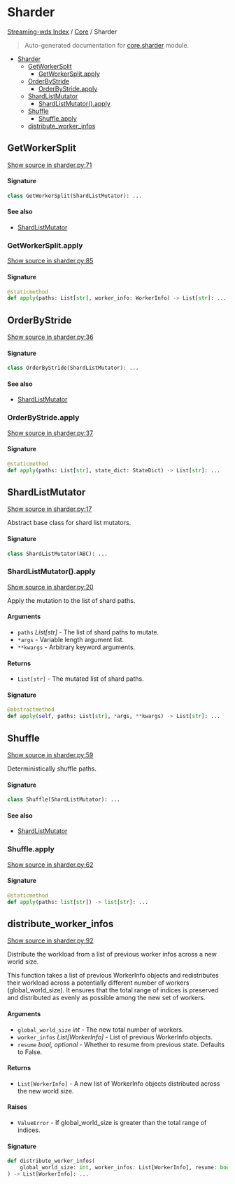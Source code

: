 # Sharder

[Streaming-wds Index](../README.md#streaming-wds-index) / [Core](./index.md#core) / Sharder

> Auto-generated documentation for [core.sharder](../../streaming_wds/core/sharder.py) module.

- [Sharder](#sharder)
  - [GetWorkerSplit](#getworkersplit)
    - [GetWorkerSplit.apply](#getworkersplitapply)
  - [OrderByStride](#orderbystride)
    - [OrderByStride.apply](#orderbystrideapply)
  - [ShardListMutator](#shardlistmutator)
    - [ShardListMutator().apply](#shardlistmutator()apply)
  - [Shuffle](#shuffle)
    - [Shuffle.apply](#shuffleapply)
  - [distribute_worker_infos](#distribute_worker_infos)

## GetWorkerSplit

[Show source in sharder.py:71](../../streaming_wds/core/sharder.py#L71)

#### Signature

```python
class GetWorkerSplit(ShardListMutator): ...
```

#### See also

- [ShardListMutator](#shardlistmutator)

### GetWorkerSplit.apply

[Show source in sharder.py:85](../../streaming_wds/core/sharder.py#L85)

#### Signature

```python
@staticmethod
def apply(paths: List[str], worker_info: WorkerInfo) -> List[str]: ...
```



## OrderByStride

[Show source in sharder.py:36](../../streaming_wds/core/sharder.py#L36)

#### Signature

```python
class OrderByStride(ShardListMutator): ...
```

#### See also

- [ShardListMutator](#shardlistmutator)

### OrderByStride.apply

[Show source in sharder.py:37](../../streaming_wds/core/sharder.py#L37)

#### Signature

```python
@staticmethod
def apply(paths: List[str], state_dict: StateDict) -> List[str]: ...
```



## ShardListMutator

[Show source in sharder.py:17](../../streaming_wds/core/sharder.py#L17)

Abstract base class for shard list mutators.

#### Signature

```python
class ShardListMutator(ABC): ...
```

### ShardListMutator().apply

[Show source in sharder.py:20](../../streaming_wds/core/sharder.py#L20)

Apply the mutation to the list of shard paths.

#### Arguments

- `paths` *List[str]* - The list of shard paths to mutate.
- `*args` - Variable length argument list.
- `**kwargs` - Arbitrary keyword arguments.

#### Returns

- `List[str]` - The mutated list of shard paths.

#### Signature

```python
@abstractmethod
def apply(self, paths: List[str], *args, **kwargs) -> List[str]: ...
```



## Shuffle

[Show source in sharder.py:59](../../streaming_wds/core/sharder.py#L59)

Deterministically shuffle paths.

#### Signature

```python
class Shuffle(ShardListMutator): ...
```

#### See also

- [ShardListMutator](#shardlistmutator)

### Shuffle.apply

[Show source in sharder.py:62](../../streaming_wds/core/sharder.py#L62)

#### Signature

```python
@staticmethod
def apply(paths: list[str]) -> list[str]: ...
```



## distribute_worker_infos

[Show source in sharder.py:92](../../streaming_wds/core/sharder.py#L92)

Distribute the workload from a list of previous worker infos across a new world size.

This function takes a list of previous WorkerInfo objects and redistributes their
workload across a potentially different number of workers (global_world_size).
It ensures that the total range of indices is preserved and distributed as evenly
as possible among the new set of workers.

#### Arguments

- `global_world_size` *int* - The new total number of workers.
- `worker_infos` *List[WorkerInfo]* - List of previous WorkerInfo objects.
- `resume` *bool, optional* - Whether to resume from previous state. Defaults to False.

#### Returns

- `List[WorkerInfo]` - A new list of WorkerInfo objects distributed across the new world size.

#### Raises

- `ValueError` - If global_world_size is greater than the total range of indices.

#### Signature

```python
def distribute_worker_infos(
    global_world_size: int, worker_infos: List[WorkerInfo], resume: bool = False
) -> List[WorkerInfo]: ...
```
